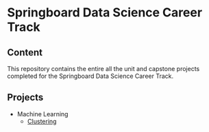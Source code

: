 # Springboard Data Science Career Track

## Content

This repository contains the entire all the unit and capstone projects completed for the Springboard Data Science Career Track.

## Projects

- Machine Learning
  + [Clustering](https://github.com/SergioGutz/Springboard-Projects/blob/master/Machine%20Learning%20Projects/Mini_Project_Clustering.ipynb)
